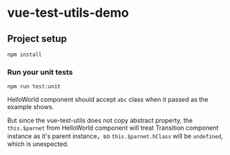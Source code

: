 # vue-test-utils-demo

## Project setup
```
npm install
```

### Run your unit tests
```
npm run test:unit
```

HelloWorld component should accept `abc` class when it passed as the example shows.

But since the vue-test-utils does not copy abstract property, the `this.$parnet` from HelloWorld component will treat Transition component instance as it's parent instance，so `this.$parnet.hClass` will be `undefined`, which is unexpected.


